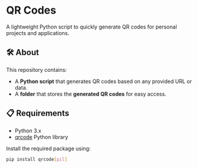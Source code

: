 # QR Codes

A lightweight Python script to quickly generate QR codes for personal projects and applications.

## 🛠 About

This repository contains:
- A **Python script** that generates QR codes based on any provided URL or data.
- A **folder** that stores the **generated QR codes** for easy access.

## 📋 Requirements

- Python 3.x
- [qrcode](https://pypi.org/project/qrcode/) Python library

Install the required package using:

```bash
pip install qrcode[pil]

